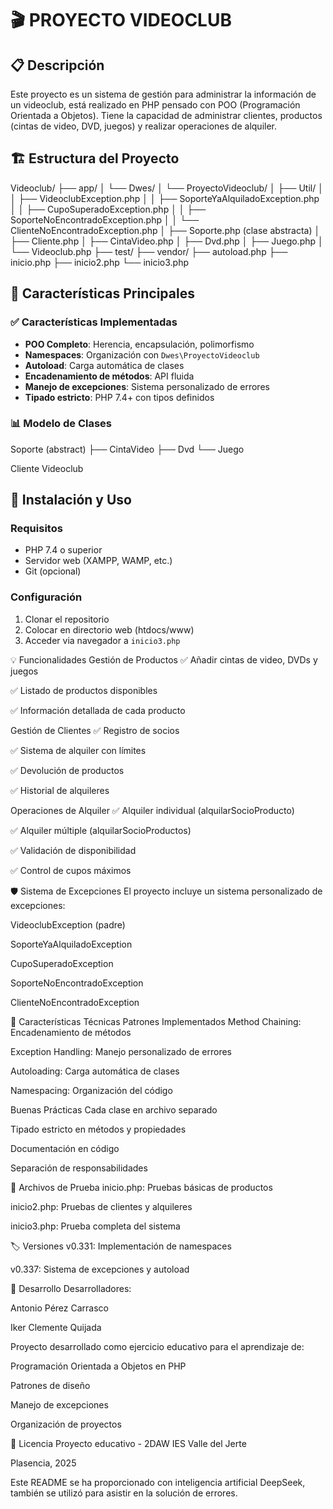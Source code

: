 # 🎬 PROYECTO VIDEOCLUB

## 📋 Descripción
Este proyecto es un sistema de gestión para administrar la información de un videoclub, está realizado en PHP pensado con POO (Programación Orientada a Objetos). Tiene la capacidad de administrar clientes, productos (cintas de video, DVD, juegos) y realizar operaciones de alquiler.

## 🏗️ Estructura del Proyecto
Videoclub/
├── app/
│ └── Dwes/
│ └── ProyectoVideoclub/
│ ├── Util/
│ │ ├── VideoclubException.php
│ │ ├── SoporteYaAlquiladoException.php
│ │ ├── CupoSuperadoException.php
│ │ ├── SoporteNoEncontradoException.php
│ │ └── ClienteNoEncontradoException.php
│ ├── Soporte.php (clase abstracta)
│ ├── Cliente.php
│ ├── CintaVideo.php
│ ├── Dvd.php
│ ├── Juego.php
│ └── Videoclub.php
├── test/
├── vendor/
├── autoload.php
├── inicio.php
├── inicio2.php
└── inicio3.php



## 🎯 Características Principales

### ✅ Características Implementadas
- **POO Completo**: Herencia, encapsulación, polimorfismo
- **Namespaces**: Organización con `Dwes\ProyectoVideoclub`
- **Autoload**: Carga automática de clases
- **Encadenamiento de métodos**: API fluida
- **Manejo de excepciones**: Sistema personalizado de errores
- **Tipado estricto**: PHP 7.4+ con tipos definidos

### 📊 Modelo de Clases
Soporte (abstract)
├── CintaVideo
├── Dvd
└── Juego

Cliente
Videoclub



## 🚀 Instalación y Uso

### Requisitos
- PHP 7.4 o superior
- Servidor web (XAMPP, WAMP, etc.)
- Git (opcional)

### Configuración
1. Clonar el repositorio
2. Colocar en directorio web (htdocs/www)
3. Acceder via navegador a `inicio3.php`


💡 Funcionalidades
Gestión de Productos
✅ Añadir cintas de video, DVDs y juegos

✅ Listado de productos disponibles

✅ Información detallada de cada producto

Gestión de Clientes
✅ Registro de socios

✅ Sistema de alquiler con límites

✅ Devolución de productos

✅ Historial de alquileres

Operaciones de Alquiler
✅ Alquiler individual (alquilarSocioProducto)

✅ Alquiler múltiple (alquilarSocioProductos)

✅ Validación de disponibilidad

✅ Control de cupos máximos

🛡️ Sistema de Excepciones
El proyecto incluye un sistema personalizado de excepciones:

VideoclubException (padre)

SoporteYaAlquiladoException

CupoSuperadoException

SoporteNoEncontradoException

ClienteNoEncontradoException

🔧 Características Técnicas
Patrones Implementados
Method Chaining: Encadenamiento de métodos

Exception Handling: Manejo personalizado de errores

Autoloading: Carga automática de clases

Namespacing: Organización del código

Buenas Prácticas
Cada clase en archivo separado

Tipado estricto en métodos y propiedades

Documentación en código

Separación de responsabilidades

📝 Archivos de Prueba
inicio.php: Pruebas básicas de productos

inicio2.php: Pruebas de clientes y alquileres

inicio3.php: Prueba completa del sistema

🏷️ Versiones
v0.331: Implementación de namespaces

v0.337: Sistema de excepciones y autoload

👥 Desarrollo
Desarrolladores:

Antonio Pérez Carrasco

Iker Clemente Quijada

Proyecto desarrollado como ejercicio educativo para el aprendizaje de:

Programación Orientada a Objetos en PHP

Patrones de diseño

Manejo de excepciones

Organización de proyectos

📄 Licencia
Proyecto educativo - 2DAW IES Valle del Jerte

Plasencia, 2025



Este README se ha proporcionado con inteligencia artificial DeepSeek, también se utilizó para asistir en la  solución de errores.
